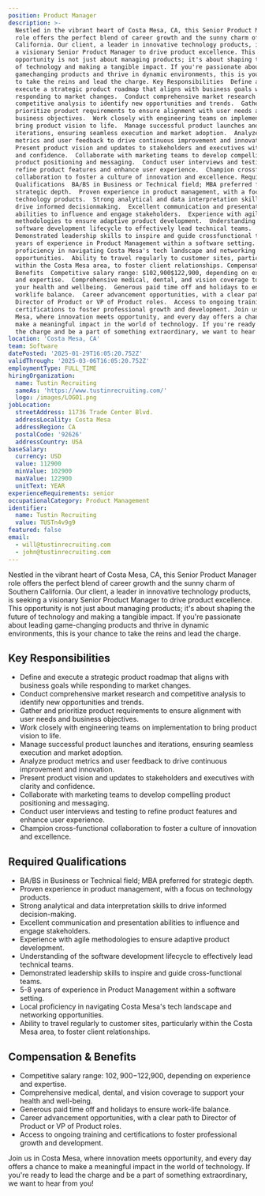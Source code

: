 ```yaml
---
position: Product Manager
description: >-
  Nestled in the vibrant heart of Costa Mesa, CA, this Senior Product Manager
  role offers the perfect blend of career growth and the sunny charm of Southern
  California. Our client, a leader in innovative technology products, is seeking
  a visionary Senior Product Manager to drive product excellence. This
  opportunity is not just about managing products; it's about shaping the future
  of technology and making a tangible impact. If you're passionate about leading
  gamechanging products and thrive in dynamic environments, this is your chance
  to take the reins and lead the charge. Key Responsibilities  Define and
  execute a strategic product roadmap that aligns with business goals while
  responding to market changes.  Conduct comprehensive market research and
  competitive analysis to identify new opportunities and trends.  Gather and
  prioritize product requirements to ensure alignment with user needs and
  business objectives.  Work closely with engineering teams on implementation to
  bring product vision to life.  Manage successful product launches and
  iterations, ensuring seamless execution and market adoption.  Analyze product
  metrics and user feedback to drive continuous improvement and innovation. 
  Present product vision and updates to stakeholders and executives with clarity
  and confidence.  Collaborate with marketing teams to develop compelling
  product positioning and messaging.  Conduct user interviews and testing to
  refine product features and enhance user experience.  Champion crossfunctional
  collaboration to foster a culture of innovation and excellence. Required
  Qualifications  BA/BS in Business or Technical field; MBA preferred for
  strategic depth.  Proven experience in product management, with a focus on
  technology products.  Strong analytical and data interpretation skills to
  drive informed decisionmaking.  Excellent communication and presentation
  abilities to influence and engage stakeholders.  Experience with agile
  methodologies to ensure adaptive product development.  Understanding of the
  software development lifecycle to effectively lead technical teams. 
  Demonstrated leadership skills to inspire and guide crossfunctional teams.  58
  years of experience in Product Management within a software setting.  Local
  proficiency in navigating Costa Mesa's tech landscape and networking
  opportunities.  Ability to travel regularly to customer sites, particularly
  within the Costa Mesa area, to foster client relationships. Compensation &
  Benefits  Competitive salary range: $102,900$122,900, depending on experience
  and expertise.  Comprehensive medical, dental, and vision coverage to support
  your health and wellbeing.  Generous paid time off and holidays to ensure
  worklife balance.  Career advancement opportunities, with a clear path to
  Director of Product or VP of Product roles.  Access to ongoing training and
  certifications to foster professional growth and development. Join us in Costa
  Mesa, where innovation meets opportunity, and every day offers a chance to
  make a meaningful impact in the world of technology. If you're ready to lead
  the charge and be a part of something extraordinary, we want to hear from you!
location: 'Costa Mesa, CA'
team: Software
datePosted: '2025-01-29T16:05:20.752Z'
validThrough: '2025-03-06T16:05:20.752Z'
employmentType: FULL_TIME
hiringOrganization:
  name: Tustin Recruiting
  sameAs: 'https://www.tustinrecruiting.com/'
  logo: /images/LOGO1.png
jobLocation:
  streetAddress: 11736 Trade Center Blvd.
  addressLocality: Costa Mesa
  addressRegion: CA
  postalCode: '92626'
  addressCountry: USA
baseSalary:
  currency: USD
  value: 112900
  minValue: 102900
  maxValue: 122900
  unitText: YEAR
experienceRequirements: senior
occupationalCategory: Product Management
identifier:
  name: Tustin Recruiting
  value: TUSTn4v9g9
featured: false
email:
  - will@tustinrecruiting.com
  - john@tustinrecruiting.com
---
```




Nestled in the vibrant heart of Costa Mesa, CA, this Senior Product Manager role offers the perfect blend of career growth and the sunny charm of Southern California. Our client, a leader in innovative technology products, is seeking a visionary Senior Product Manager to drive product excellence. This opportunity is not just about managing products; it's about shaping the future of technology and making a tangible impact. If you're passionate about leading game-changing products and thrive in dynamic environments, this is your chance to take the reins and lead the charge.

## Key Responsibilities

- Define and execute a strategic product roadmap that aligns with business goals while responding to market changes.
- Conduct comprehensive market research and competitive analysis to identify new opportunities and trends.
- Gather and prioritize product requirements to ensure alignment with user needs and business objectives.
- Work closely with engineering teams on implementation to bring product vision to life.
- Manage successful product launches and iterations, ensuring seamless execution and market adoption.
- Analyze product metrics and user feedback to drive continuous improvement and innovation.
- Present product vision and updates to stakeholders and executives with clarity and confidence.
- Collaborate with marketing teams to develop compelling product positioning and messaging.
- Conduct user interviews and testing to refine product features and enhance user experience.
- Champion cross-functional collaboration to foster a culture of innovation and excellence.

## Required Qualifications

- BA/BS in Business or Technical field; MBA preferred for strategic depth.
- Proven experience in product management, with a focus on technology products.
- Strong analytical and data interpretation skills to drive informed decision-making.
- Excellent communication and presentation abilities to influence and engage stakeholders.
- Experience with agile methodologies to ensure adaptive product development.
- Understanding of the software development lifecycle to effectively lead technical teams.
- Demonstrated leadership skills to inspire and guide cross-functional teams.
- 5-8 years of experience in Product Management within a software setting.
- Local proficiency in navigating Costa Mesa's tech landscape and networking opportunities.
- Ability to travel regularly to customer sites, particularly within the Costa Mesa area, to foster client relationships.

## Compensation & Benefits

- Competitive salary range: $102,900-$122,900, depending on experience and expertise.
- Comprehensive medical, dental, and vision coverage to support your health and well-being.
- Generous paid time off and holidays to ensure work-life balance.
- Career advancement opportunities, with a clear path to Director of Product or VP of Product roles.
- Access to ongoing training and certifications to foster professional growth and development. 

Join us in Costa Mesa, where innovation meets opportunity, and every day offers a chance to make a meaningful impact in the world of technology. If you're ready to lead the charge and be a part of something extraordinary, we want to hear from you!
